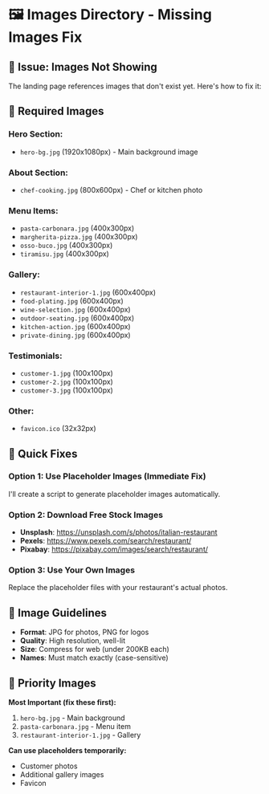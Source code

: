 # 🖼️ Images Directory - Missing Images Fix

## 🚨 Issue: Images Not Showing

The landing page references images that don't exist yet. Here's how to fix it:

## 📁 Required Images

### **Hero Section:**
- `hero-bg.jpg` (1920x1080px) - Main background image

### **About Section:**
- `chef-cooking.jpg` (800x600px) - Chef or kitchen photo

### **Menu Items:**
- `pasta-carbonara.jpg` (400x300px)
- `margherita-pizza.jpg` (400x300px)
- `osso-buco.jpg` (400x300px)
- `tiramisu.jpg` (400x300px)

### **Gallery:**
- `restaurant-interior-1.jpg` (600x400px)
- `food-plating.jpg` (600x400px)
- `wine-selection.jpg` (600x400px)
- `outdoor-seating.jpg` (600x400px)
- `kitchen-action.jpg` (600x400px)
- `private-dining.jpg` (600x400px)

### **Testimonials:**
- `customer-1.jpg` (100x100px)
- `customer-2.jpg` (100x100px)
- `customer-3.jpg` (100x100px)

### **Other:**
- `favicon.ico` (32x32px)

## 🔧 Quick Fixes

### Option 1: Use Placeholder Images (Immediate Fix)
I'll create a script to generate placeholder images automatically.

### Option 2: Download Free Stock Images
- **Unsplash**: https://unsplash.com/s/photos/italian-restaurant
- **Pexels**: https://www.pexels.com/search/restaurant/
- **Pixabay**: https://pixabay.com/images/search/restaurant/

### Option 3: Use Your Own Images
Replace the placeholder files with your restaurant's actual photos.

## 📝 Image Guidelines

- **Format**: JPG for photos, PNG for logos
- **Quality**: High resolution, well-lit
- **Size**: Compress for web (under 200KB each)
- **Names**: Must match exactly (case-sensitive)

## 🎯 Priority Images

**Most Important (fix these first):**
1. `hero-bg.jpg` - Main background
2. `pasta-carbonara.jpg` - Menu item
3. `restaurant-interior-1.jpg` - Gallery

**Can use placeholders temporarily:**
- Customer photos
- Additional gallery images
- Favicon
